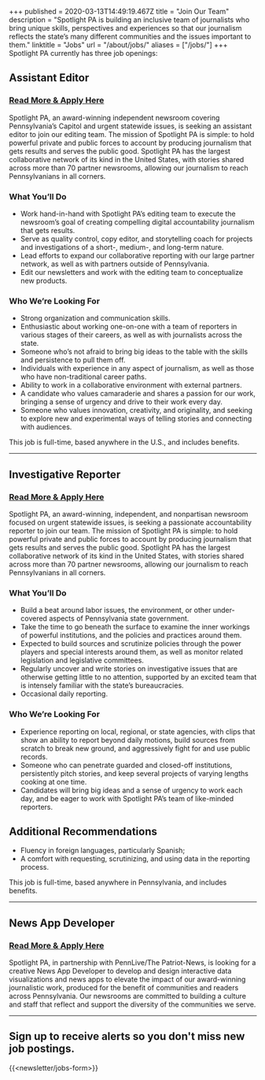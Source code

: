 +++
published = 2020-03-13T14:49:19.467Z
title = "Join Our Team"
description = "Spotlight PA is building an inclusive team of journalists who bring unique skills, perspectives and experiences so that our journalism reflects the state’s many different communities and the issues important to them."
linktitle = "Jobs"
url = "/about/jobs/"
aliases = ["/jobs/"]
+++
Spotlight PA currently has three job openings:

## Assistant Editor

### [Read More & Apply Here](https://us60.dayforcehcm.com/CandidatePortal/en-US/philainquirer/Posting/View/228)

Spotlight PA, an award-winning independent newsroom covering Pennsylvania’s Capitol and urgent statewide issues, is seeking an assistant editor to join our editing team. The mission of Spotlight PA is simple: to hold powerful private and public forces to account by producing journalism that gets results and serves the public good. Spotlight PA has the largest collaborative network of its kind in the United States, with stories shared across more than 70 partner newsrooms, allowing our journalism to reach Pennsylvanians in all corners.

### What You’ll Do

* Work hand-in-hand with Spotlight PA’s editing team to execute the newsroom’s goal of creating compelling digital accountability journalism that gets results. 
* Serve as quality control, copy editor, and storytelling coach for projects and investigations of a short-, medium-, and long-term nature. 
* Lead efforts to expand our collaborative reporting with our large partner network, as well as with partners outside of Pennsylvania. 
* Edit our newsletters and work with the editing team to conceptualize new products.

### Who We’re Looking For

* Strong organization and communication skills.
* Enthusiastic about working one-on-one with a team of reporters in various stages of their careers, as well as with journalists across the state. 
* Someone who’s not afraid to bring big ideas to the table with the skills and persistence to pull them off. 
* Individuals with experience in any aspect of journalism, as well as those who have non-traditional career paths.
* Ability to work in a collaborative environment with external partners. 
* A candidate who values camaraderie and shares a passion for our work, bringing a sense of urgency and drive to their work every day. 
* Someone who values innovation, creativity, and originality, and seeking to explore new and experimental ways of telling stories and connecting with audiences.

This job is full-time, based anywhere in the U.S., and includes benefits.

- - -

## Investigative Reporter

### [Read More & Apply Here](https://us60.dayforcehcm.com/CandidatePortal/en-US/philainquirer/Posting/View/226)

Spotlight PA, an award-winning, independent, and nonpartisan newsroom focused on urgent statewide issues, is seeking a passionate accountability reporter to join our team. The mission of Spotlight PA is simple: to hold powerful private and public forces to account by producing journalism that gets results and serves the public good. Spotlight PA has the largest collaborative network of its kind in the United States, with stories shared across more than 70 partner newsrooms, allowing our journalism to reach Pennsylvanians in all corners.

### What You’ll Do

* Build a beat around labor issues, the environment, or other under-covered aspects of Pennsylvania state government. 
* Take the time to go beneath the surface to examine the inner workings of powerful institutions, and the policies and practices around them.
* Expected to build sources and scrutinize policies through the power players and special interests around them, as well as monitor related legislation and legislative committees.
* Regularly uncover and write stories on investigative issues that are otherwise getting little to no attention, supported by an excited team that is intensely familiar with the state’s bureaucracies.
* Occasional daily reporting.

### Who We’re Looking For

* Experience reporting on local, regional, or state agencies, with clips that show an ability to report beyond daily motions, build sources from scratch to break new ground, and aggressively fight for and use public records.
* Someone who can penetrate guarded and closed-off institutions, persistently pitch stories, and keep several projects of varying lengths cooking at one time. 
* Candidates will bring big ideas and a sense of urgency to work each day, and be eager to work with Spotlight PA’s team of like-minded reporters.

## Additional Recommendations

* Fluency in foreign languages, particularly Spanish;
* A comfort with requesting, scrutinizing, and using data in the reporting process.

This job is full-time, based anywhere in Pennsylvania, and includes benefits.

- - -

## News App Developer

### [Read More & Apply Here](https://recruiting.adp.com/srccar/public/RTI.home?c=2171807&d=AdvanceLocalExternalCareerSite&r=5000697558706&_fromPublish=true)

Spotlight PA, in partnership with PennLive/The Patriot-News, is looking for a creative News App Developer to develop and design interactive data visualizations and news apps to elevate the impact of our award-winning journalistic work, produced for the benefit of communities and readers across Pennsylvania. Our newsrooms are committed to building a culture and staff that reflect and support the diversity of the communities we serve.

- - -

## Sign up to receive alerts so you don't miss new job postings.

{{<newsletter/jobs-form>}}